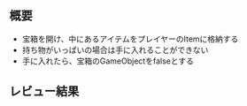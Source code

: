 ## 概要
- 宝箱を開け、中にあるアイテムをプレイヤーのItemに格納する
- 持ち物がいっぱいの場合は手に入れることができない
- 手に入れたら、宝箱のGameObjectをfalseとする

## レビュー結果